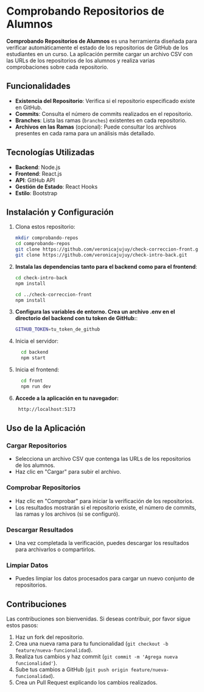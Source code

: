 # Comprobando Repositorios de Alumnos

**Comprobando Repositorios de Alumnos** es una herramienta diseñada para verificar automáticamente el estado de los repositorios de GitHub de los estudiantes en un curso. La aplicación permite cargar un archivo CSV con las URLs de los repositorios de los alumnos y realiza varias comprobaciones sobre cada repositorio.

## Funcionalidades

- **Existencia del Repositorio**: Verifica si el repositorio especificado existe en GitHub.
- **Commits**: Consulta el número de commits realizados en el repositorio.
- **Branches**: Lista las ramas (`branches`) existentes en cada repositorio.
- **Archivos en las Ramas** (opcional): Puede consultar los archivos presentes en cada rama para un análisis más detallado.

## Tecnologías Utilizadas

- **Backend**: Node.js
- **Frontend**: React.js
- **API**: GitHub API
- **Gestión de Estado**: React Hooks
- **Estilo**: Bootstrap

## Instalación y Configuración

1. Clona estos repositorio:
   ```bash
   mkdir comprobando-repos
   cd comprobando-repos
   git clone https://github.com/veronicajujuy/check-correccion-front.git
   git clone https://github.com/veronicajujuy/check-intro-back.git
   
2. **Instala las dependencias tanto para el backend como para el frontend**:

   ```bash
   cd check-intro-back
   npm install

   cd ../check-correccion-front
   npm install
   
3. **Configura las variables de entorno. Crea un archivo .env en el directorio del backend con tu token de GitHub:**:
    ```bash
    GITHUB_TOKEN=tu_token_de_github
4. Inicia el servidor:
   ```bash
     cd backend
     npm start
4. Inicia el frontend:
   ```bash
     cd front
     npm run dev
6. **Accede a la aplicación en tu navegador:**
    ```bash
     http://localhost:5173
## Uso de la Aplicación

### Cargar Repositorios

- Selecciona un archivo CSV que contenga las URLs de los repositorios de los alumnos.
- Haz clic en "Cargar" para subir el archivo.

### Comprobar Repositorios

- Haz clic en "Comprobar" para iniciar la verificación de los repositorios.
- Los resultados mostrarán si el repositorio existe, el número de commits, las ramas y los archivos (si se configuró).

### Descargar Resultados

- Una vez completada la verificación, puedes descargar los resultados para archivarlos o compartirlos.

### Limpiar Datos

- Puedes limpiar los datos procesados para cargar un nuevo conjunto de repositorios.

## Contribuciones

Las contribuciones son bienvenidas. Si deseas contribuir, por favor sigue estos pasos:

1. Haz un fork del repositorio.
2. Crea una nueva rama para tu funcionalidad (`git checkout -b feature/nueva-funcionalidad`).
3. Realiza tus cambios y haz commit (`git commit -m 'Agrega nueva funcionalidad'`).
4. Sube tus cambios a GitHub (`git push origin feature/nueva-funcionalidad`).
5. Crea un Pull Request explicando los cambios realizados.
